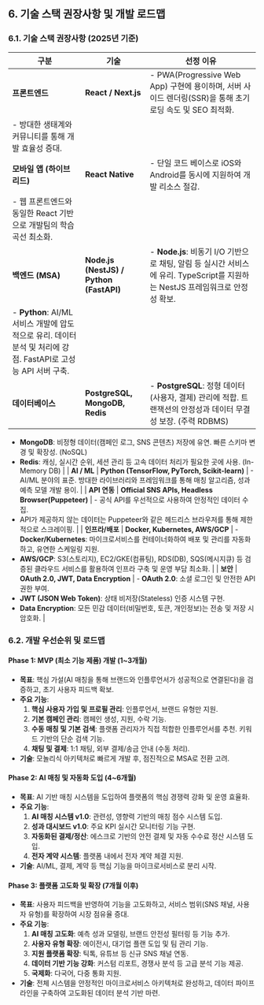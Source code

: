 ## 6. 기술 스택 권장사항 및 개발 로드맵

### 6.1. 기술 스택 권장사항 (2025년 기준)

| 구분 | 기술 | 선정 이유 |
|---|---|---|
| **프론트엔드** | **React / Next.js** | - PWA(Progressive Web App) 구현에 용이하며, 서버 사이드 렌더링(SSR)을 통해 초기 로딩 속도 및 SEO 최적화. 
- 방대한 생태계와 커뮤니티를 통해 개발 효율성 증대. |
| **모바일 앱 (하이브리드)** | **React Native** | - 단일 코드 베이스로 iOS와 Android를 동시에 지원하여 개발 리소스 절감. 
- 웹 프론트엔드와 동일한 React 기반으로 개발팀의 학습 곡선 최소화. |
| **백엔드 (MSA)** | **Node.js (NestJS) / Python (FastAPI)** | - **Node.js**: 비동기 I/O 기반으로 채팅, 알림 등 실시간 서비스에 유리. TypeScript를 지원하는 NestJS 프레임워크로 안정성 확보.
- **Python**: AI/ML 서비스 개발에 압도적으로 유리. 데이터 분석 및 처리에 강점. FastAPI로 고성능 API 서버 구축. |
| **데이터베이스** | **PostgreSQL, MongoDB, Redis** | - **PostgreSQL**: 정형 데이터(사용자, 결제) 관리에 적합. 트랜잭션의 안정성과 데이터 무결성 보장. (주력 RDBMS)
- **MongoDB**: 비정형 데이터(캠페인 로그, SNS 콘텐츠) 저장에 유연. 빠른 스키마 변경 및 확장성. (NoSQL)
- **Redis**: 캐싱, 실시간 순위, 세션 관리 등 고속 데이터 처리가 필요한 곳에 사용. (In-Memory DB) |
| **AI / ML** | **Python (TensorFlow, PyTorch, Scikit-learn)** | - AI/ML 분야의 표준. 방대한 라이브러리와 프레임워크를 통해 매칭 알고리즘, 성과 예측 모델 개발 용이. |
| **API 연동** | **Official SNS APIs, Headless Browser(Puppeteer)** | - 공식 API를 우선적으로 사용하여 안정적인 데이터 수집. 
- API가 제공하지 않는 데이터는 Puppeteer와 같은 헤드리스 브라우저를 통해 제한적으로 스크레이핑. |
| **인프라/배포** | **Docker, Kubernetes, AWS/GCP** | - **Docker/Kubernetes**: 마이크로서비스를 컨테이너화하여 배포 및 관리를 자동화하고, 유연한 스케일링 지원.
- **AWS/GCP**: S3(스토리지), EC2/GKE(컴퓨팅), RDS(DB), SQS(메시지큐) 등 검증된 클라우드 서비스를 활용하여 인프라 구축 및 운영 부담 최소화. |
| **보안** | **OAuth 2.0, JWT, Data Encryption** | - **OAuth 2.0**: 소셜 로그인 및 안전한 API 권한 부여.
- **JWT (JSON Web Token)**: 상태 비저장(Stateless) 인증 시스템 구현.
- **Data Encryption**: 모든 민감 데이터(비밀번호, 토큰, 개인정보)는 전송 및 저장 시 암호화. |

### 6.2. 개발 우선순위 및 로드맵

#### **Phase 1: MVP (최소 기능 제품) 개발 (1~3개월)**
- **목표**: 핵심 가설(AI 매칭을 통해 브랜드와 인플루언서가 성공적으로 연결된다)을 검증하고, 초기 사용자 피드백 확보.
- **주요 기능**:
    1.  **핵심 사용자 가입 및 프로필 관리**: 인플루언서, 브랜드 유형만 지원.
    2.  **기본 캠페인 관리**: 캠페인 생성, 지원, 수락 기능.
    3.  **수동 매칭 및 기본 검색**: 플랫폼 관리자가 직접 적합한 인플루언서를 추천. 키워드 기반의 단순 검색 기능.
    4.  **채팅 및 결제**: 1:1 채팅, 외부 결제/송금 안내 (수동 처리).
- **기술**: 모놀리식 아키텍처로 빠르게 개발 후, 점진적으로 MSA로 전환 고려.

#### **Phase 2: AI 매칭 및 자동화 도입 (4~6개월)**
- **목표**: AI 기반 매칭 시스템을 도입하여 플랫폼의 핵심 경쟁력 강화 및 운영 효율화.
- **주요 기능**:
    1.  **AI 매칭 시스템 v1.0**: 관련성, 영향력 기반의 매칭 점수 시스템 도입.
    2.  **성과 대시보드 v1.0**: 주요 KPI 실시간 모니터링 기능 구현.
    3.  **자동화된 결제/정산**: 에스크로 기반의 안전 결제 및 자동 수수료 정산 시스템 도입.
    4.  **전자 계약 시스템**: 플랫폼 내에서 전자 계약 체결 지원.
- **기술**: AI/ML, 결제, 계약 등 핵심 기능을 마이크로서비스로 분리 시작.

#### **Phase 3: 플랫폼 고도화 및 확장 (7개월 이후)**
- **목표**: 사용자 피드백을 반영하여 기능을 고도화하고, 서비스 범위(SNS 채널, 사용자 유형)를 확장하여 시장 점유율 증대.
- **주요 기능**:
    1.  **AI 매칭 고도화**: 예측 성과 모델링, 브랜드 안전성 필터링 등 기능 추가.
    2.  **사용자 유형 확장**: 에이전시, 대기업 플랜 도입 및 팀 관리 기능.
    3.  **지원 플랫폼 확장**: 틱톡, 유튜브 등 신규 SNS 채널 연동.
    4.  **데이터 기반 기능 강화**: 커스텀 리포트, 경쟁사 분석 등 고급 분석 기능 제공.
    5.  **국제화**: 다국어, 다중 통화 지원.
- **기술**: 전체 시스템을 안정적인 마이크로서비스 아키텍처로 완성하고, 데이터 파이프라인을 구축하여 고도화된 데이터 분석 기반 마련.
